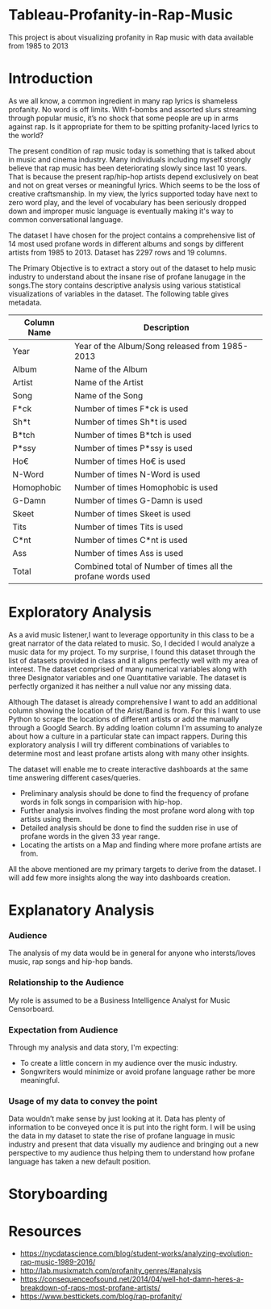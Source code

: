 # Tableau-Profanity-in-Rap-Music
This project is about visualizing profanity in Rap music with data available from 1985 to 2013

# Introduction
As we all know, a common ingredient in many rap lyrics is shameless profanity. No word is off limits. With f-bombs and assorted slurs streaming through popular music, it’s no shock that some people are up in arms against rap. Is it appropriate for them to be spitting profanity-laced lyrics to the world? 

The present condition of rap music today is something that is talked about in music and cinema industry. Many individuals including myself strongly believe that rap music has been deteriorating slowly since last 10 years. That is because the present rap/hip-hop artists depend exclusively on beat and not on great verses or meaningful lyrics. Which seems to be the loss of creative craftsmanship. In my view, the lyrics supported today have next to zero word play, and the level of vocabulary has been seriously dropped down and improper music language is eventually making it's way to common conversational language.

The dataset I have chosen for the project contains a comprehensive list of 14 most used profane words in different albums and songs by different artists from 1985 to 2013. Dataset has 2297 rows and 19 columns.

The Primary Objective is to extract a story out of the dataset to help music industry to understand about the insane rise of profane lanugage in the songs.The story contains descriptive analysis using various statistical visualizations of variables in the dataset. The following table gives metadata.

| __Column Name__  | __Description__ |
| ------------- | ------------- |
| Year  | Year of the Album/Song released from 1985-2013|
| Album  | Name of the Album  |
| Artist  | Name of the Artist  |
| Song  | Name of the Song  |
| F\*ck  | Number of times F\*ck is used |
| Sh\*t  | Number of times Sh\*t is used|
| B\*tch  | Number of times B\*tch is used |
| P\*ssy  | Number of times P\*ssy is used|
| Ho€  | Number of times Ho€ is used |
| N-Word  | Number of times N-Word is used|
| Homophobic | Number of times Homophobic is used |
| G-Damn  | Number of times G-Damn is used|
| Skeet  | Number of times Skeet is used |
| Tits  | Number of times Tits is used|
| C\*nt  | Number of times C\*nt is used |
| Ass  | Number of times Ass is used|
| Total  | Combined total of Number of times all the profane words used |

# Exploratory Analysis
As a avid music listener,I want to leverage opportunity in this class to be a great narrator of the data related to music. So, I decided I would analyze a music data for my project. To my surprise, I found this dataset through the list of datasets provided in class and it aligns perfectly well with my area of interest. The dataset comprised of many numerical variables along with three Designator variables and one Quantitative variable. The dataset is perfectly organized it has neither a null value nor any missing data. 

Although The dataset is already comprehensive I want to add an additional column showing the location of the Arist/Band is from. For this I want to use Python to scrape the locations of different artists or add the manually through a Googld Search. By adding loation column I'm assuming to analyze about how a culture in a particular state can impact rappers. During this exploratory analysis I will try different combinations of variables to determine most and least profane artists along with many other insights.

The dataset will enable me to create interactive dashboards at the same time answering different cases/queries.
* Preliminary analysis should be done to find the frequency of profane words in folk songs in comparision with hip-hop.
* Further analysis involves finding the most profane word along with top artists using them.
* Detailed analysis should be done to find the sudden rise in use of profane words in the given 33 year range.
* Locating the artists on a Map and finding where more profane artists are from.

All the above mentioned are my primary targets to derive from the dataset. I will add few more insights along the way into dashboards creation.

# Explanatory Analysis
### Audience
The analysis of my data would be in general for anyone who intersts/loves music, rap songs and hip-hop bands.

### Relationship to the Audience
My role is assumed to be a Business Intelligence Analyst for Music Censorboard.

### Expectation from Audience
Through my analysis and data story, I'm expecting:
* To create a little concern in my audience over the music industry.
* Songwriters would minimize or avoid profane language rather be more meaningful. 

### Usage of my data to convey the point
Data wouldn’t make sense by just looking at it. Data has plenty of information to be conveyed once it is put into the right form.
I will be using the data in my dataset to state the rise of profane language in music industry and present that data visually my audience and bringing out a new perspective to my audience thus helping them to understand how profane language has taken a new default position.

# Storyboarding

# Resources
* https://nycdatascience.com/blog/student-works/analyzing-evolution-rap-music-1989-2016/
* http://lab.musixmatch.com/profanity_genres/#analysis
* https://consequenceofsound.net/2014/04/well-hot-damn-heres-a-breakdown-of-raps-most-profane-artists/
* https://www.besttickets.com/blog/rap-profanity/
